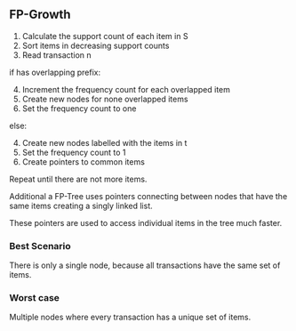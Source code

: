 ## FP-Growth

1. Calculate the support count of each item in S
2. Sort items in decreasing support counts
3. Read transaction n

if has overlapping prefix:

4. Increment the frequency count for each overlapped item
5. Create new nodes for none overlapped items
6. Set the frequency count to one

else:

4. Create new nodes labelled with the items in t
5. Set the frequency count to 1
6. Create pointers to common items

Repeat until there are not more items.

Additional a FP-Tree uses pointers connecting between nodes that have the same items creating a singly linked list.

These pointers are used to access individual items in the tree much faster.


### Best Scenario

There is only a single node, because all transactions have the same set of items.

### Worst case

Multiple nodes where every transaction has a unique set of items.